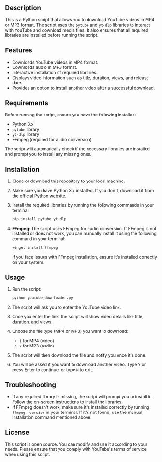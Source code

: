 
## Description

This is a Python script that allows you to download YouTube videos in MP4 or MP3 format. The script uses the `pytube` and `yt-dlp` libraries to interact with YouTube and download media files. It also ensures that all required libraries are installed before running the script.

## Features

- Downloads YouTube videos in MP4 format.
- Downloads audio in MP3 format.
- Interactive installation of required libraries.
- Displays video information such as title, duration, views, and release date.
- Provides an option to install another video after a successful download.

## Requirements

Before running the script, ensure you have the following installed:

- Python 3.x
- `pytube` library
- `yt-dlp` library
- FFmpeg (required for audio conversion)

The script will automatically check if the necessary libraries are installed and prompt you to install any missing ones.

## Installation

1. Clone or download this repository to your local machine.

2. Make sure you have Python 3.x installed. If you don't, download it from the [official Python website](https://www.python.org/).

3. Install the required libraries by running the following commands in your terminal:

    ```bash
    pip install pytube yt-dlp
    ```

4. **FFmpeg**: The script uses FFmpeg for audio conversion. If FFmpeg is not installed or does not work, you can manually install it using the following command in your terminal:

    ```bash
    winget install ffmpeg
    ```

    If you face issues with FFmpeg installation, ensure it's installed correctly on your system.

## Usage

1. Run the script:

    ```bash
    python youtube_downloader.py
    ```

2. The script will ask you to enter the YouTube video link.

3. Once you enter the link, the script will show video details like title, duration, and views.

4. Choose the file type (MP4 or MP3) you want to download:

    - `1` for MP4 (video)
    - `2` for MP3 (audio)

5. The script will then download the file and notify you once it's done.

6. You will be asked if you want to download another video. Type `Y` or press Enter to continue, or type `N` to exit.

## Troubleshooting

- If any required library is missing, the script will prompt you to install it. Follow the on-screen instructions to install the libraries.
- If FFmpeg doesn't work, make sure it's installed correctly by running `ffmpeg -version` in your terminal. If it's not found, use the manual installation command mentioned above.

## License

This script is open source. You can modify and use it according to your needs. Please ensure that you comply with YouTube's terms of service when using this script.
